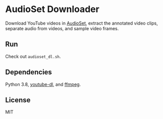 # AudioSet Downloader

Download YouTube videos in [AudioSet](https://research.google.com/audioset/), extract the annotated video clips, separate audio from videos, and sample video frames.

## Run

Check out ``audioset_dl.sh``.

## Dependencies

Python 3.8, [youtube-dl](https://github.com/ytdl-org/youtube-dl), and [ffmpeg](https://github.com/FFmpeg/FFmpeg). 

## License
MIT
